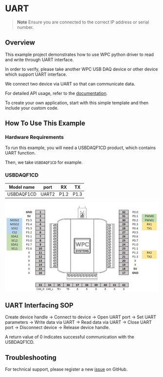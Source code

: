 # UART
> **Note**
> Ensure you are connected to the correct IP address or serial number.

## Overview

This example project demonstrates how to use WPC python driver to read and write through UART interface.

In order to verify, please take another WPC USB DAQ device or other device which support UART interface.

We connect two device via UART so that can communicate data.

For detailed API usage, refer to the [documentation](https://wpc-systems-ltd.github.io/WPC_Python_driver_release/).

To create your own application, start with this simple template and then include your custom code.

## How To Use This Example

### Hardware Requirements

To run this example, you will need a USBDAQF1CD product, which contains UART function.

Then, we take `USBDAQF1CD` for example.

### USBDAQF1CD

|   Model name     | port  | RX   | TX   |
| -----------------|:-----:|:----:|:----:|
| USBDAQF1CD       | UART2 | P1.2 | P1.3 |

<img src="https://github.com/WPC-Systems-Ltd/WPC_Python_driver_release/blob/main/Reference/Pinouts/pinout-USBDAQF1CD.JPG" alt="drawing" width="600"/>

## UART Interfacing SOP

Create device handle -> Connect to device -> Open UART port -> Set UART parameters -> Write data via UART -> Read data via UART -> Close UART port -> Disconnect device -> Release device handle.

A return value of 0 indicates successful communication with the USBDAQF1CD.

## Troubleshooting

For technical support, please register a new [issue](https://github.com/WPC-Systems-Ltd/WPC_Python_driver_release/issues) on GitHub.